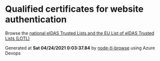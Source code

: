 # Qualified certificates for website authentication 
 Browse the [national eIDAS Trusted Lists and the EU List of eIDAS Trusted Lists (LOTL)](https://webgate.ec.europa.eu/tl-browser/#/) 
 
 
Generated at **Sat 04/24/2021  0:03:37.84** by [node-tl-browse](https://github.com/ymedlop/node-tl-browser) using Azure Devops 
